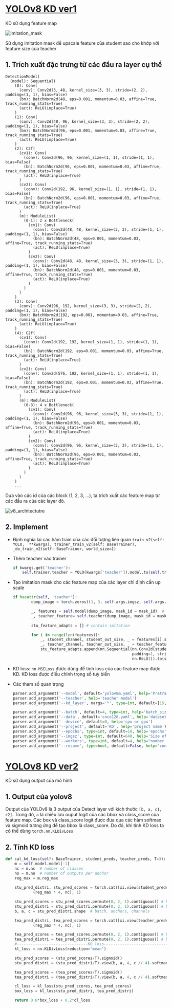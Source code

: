 # [YOLOv8 KD ver1](yolov8_KD/KD_training.py) 
KD sử dụng feature map

![imitation_mask](asset/imitation_mask.png)

Sử dụng imitation mask để upscale feature của student sao cho khớp với feature size của teacher

## 1. Trích xuất đặc trưng từ các đầu ra layer cụ thể
```
DetectionModel(
  (model): Sequential(
    (0): Conv(
      (conv): Conv2d(3, 48, kernel_size=(3, 3), stride=(2, 2), padding=(1, 1), bias=False)
      (bn): BatchNorm2d(48, eps=0.001, momentum=0.03, affine=True, track_running_stats=True)
      (act): ReLU(inplace=True)
    )
    (1): Conv(
      (conv): Conv2d(48, 96, kernel_size=(3, 3), stride=(2, 2), padding=(1, 1), bias=False)
      (bn): BatchNorm2d(96, eps=0.001, momentum=0.03, affine=True, track_running_stats=True)
      (act): ReLU(inplace=True)
    )
    (2): C2f(
      (cv1): Conv(
        (conv): Conv2d(96, 96, kernel_size=(1, 1), stride=(1, 1), bias=False)
        (bn): BatchNorm2d(96, eps=0.001, momentum=0.03, affine=True, track_running_stats=True)
        (act): ReLU(inplace=True)
      )
      (cv2): Conv(
        (conv): Conv2d(192, 96, kernel_size=(1, 1), stride=(1, 1), bias=False)
        (bn): BatchNorm2d(96, eps=0.001, momentum=0.03, affine=True, track_running_stats=True)
        (act): ReLU(inplace=True)
      )
      (m): ModuleList(
        (0-1): 2 x Bottleneck(
          (cv1): Conv(
            (conv): Conv2d(48, 48, kernel_size=(3, 3), stride=(1, 1), padding=(1, 1), bias=False)
            (bn): BatchNorm2d(48, eps=0.001, momentum=0.03, affine=True, track_running_stats=True)
            (act): ReLU(inplace=True)
          )
          (cv2): Conv(
            (conv): Conv2d(48, 48, kernel_size=(3, 3), stride=(1, 1), padding=(1, 1), bias=False)
            (bn): BatchNorm2d(48, eps=0.001, momentum=0.03, affine=True, track_running_stats=True)
            (act): ReLU(inplace=True)
          )
        )
      )
    )
    (3): Conv(
      (conv): Conv2d(96, 192, kernel_size=(3, 3), stride=(2, 2), padding=(1, 1), bias=False)
      (bn): BatchNorm2d(192, eps=0.001, momentum=0.03, affine=True, track_running_stats=True)
      (act): ReLU(inplace=True)
    )
    (4): C2f(
      (cv1): Conv(
        (conv): Conv2d(192, 192, kernel_size=(1, 1), stride=(1, 1), bias=False)
        (bn): BatchNorm2d(192, eps=0.001, momentum=0.03, affine=True, track_running_stats=True)
        (act): ReLU(inplace=True)
      )
      (cv2): Conv(
        (conv): Conv2d(576, 192, kernel_size=(1, 1), stride=(1, 1), bias=False)
        (bn): BatchNorm2d(192, eps=0.001, momentum=0.03, affine=True, track_running_stats=True)
        (act): ReLU(inplace=True)
      )
      (m): ModuleList(
        (0-3): 4 x Bottleneck(
          (cv1): Conv(
            (conv): Conv2d(96, 96, kernel_size=(3, 3), stride=(1, 1), padding=(1, 1), bias=False)
            (bn): BatchNorm2d(96, eps=0.001, momentum=0.03, affine=True, track_running_stats=True)
            (act): ReLU(inplace=True)
          )
          (cv2): Conv(
            (conv): Conv2d(96, 96, kernel_size=(3, 3), stride=(1, 1), padding=(1, 1), bias=False)
            (bn): BatchNorm2d(96, eps=0.001, momentum=0.03, affine=True, track_running_stats=True)
            (act): ReLU(inplace=True)
          )
        )
      )
    )
    ...
```

Dựa vào các id của các block (1, 2, 3, ...), ta trích xuất các feature map từ các đầu ra của các layer đó.

![v8_architectutre](asset/v8_architectutre.png)

## 2. Implement
* Định nghĩa lại các hàm train của các đổi tượng liên quan ```train_v2(self: YOLO,  **kwargs), trainer_train_v2(self: BaseTrainer), _do_train_v2(self: BaseTrainer, world_size=1)```
* Thêm teacher vào trainer
    ```python
    if kwargs.get('teacher'):
        self.trainer.teacher = YOLO(kwargs['teacher']).model.to(self.trainer.device)
    ```
* Tạo imitation mask cho các feature map của các layer chỉ định cần up scale
    ```python
    if hasattr(self, 'teacher'):
            dump_image = torch.zeros((1, 3, self.args.imgsz, self.args.imgsz), device=self.device)

            _, features = self.model(dump_image, mask_id = mask_id)  # forward
            _, teacher_feature= self.teacher(dump_image, mask_id = mask_id) 
            
            stu_feature_adapts = [] # contain imitation

            for i in range(len(features)):
                _, student_channel, student_out_size, _ = features[i].shape
                _, teacher_channel, teacher_out_size, _ = teacher_feature[i].shape
                stu_feature_adapts.append(nn.Sequential(nn.Conv2d(student_channel, teacher_channel, 3, 
                                                        padding=1, stride=int(student_out_size / teacher_out_size)), 
                                                        nn.ReLU()).to(self.device)) # imitation mask
    ```

* KD loss: ```nn.MSELoss``` được dùng để tính loss của các feature map được KD. KD loss được điều chỉnh trọng số tuỳ biến

* Các tham số quan trọng
    ```python
    parser.add_argument('--model', default='yolov8m.yaml', help='Pretrained pruning target model file')
    parser.add_argument('--teacher', help='teacher model')
    parser.add_argument('--kd_layer', nargs='*', type=int, default=[15, 18, 21], help="id of layers for KD")

    parser.add_argument('--batch', default=4, type=int, help='batch_size')
    parser.add_argument('--data', default='coco128.yaml', help='dataset')
    parser.add_argument('--device', default=0, help='cpu or gpu')
    parser.add_argument('--project', default='KD', help='project name')
    parser.add_argument('--epochs', type=int, default=10, help='epochs')
    parser.add_argument('--imgsz', type=int, default=640, help='Size of input images')
    parser.add_argument('--workers', type=int, default=4, help="number of worker threads for data loading (per RANK if DDP)")
    parser.add_argument('--resume', type=bool, default=False, help="continue training (if KD, must provide teacher)")
    ```

# [YOLOv8 KD ver2](yolov8_KD/KD_training_ver2.py) 
KD sử dụng output của mô hình

## 1. Output của yolov8 
Output của YOLOv8 là 3 output của Detect layer với kích thước ```[b, a, c1, c2]```. Trong đó,  ```a``` là chiều lưu ouput logit của các bbox và class_score của feature map. Các box và class_score logit được đưa qua các hàm softmax và sigmoid tương ứng để tạo bbox là class_score. Do đó, khi tính KD loss ta có thể dùng ```torch.nn.KLDivLoss```

## 2. Tính KD loss
```python
def cal_kd_loss(self: BaseTrainer, student_preds, teacher_preds, T=3):
    m = self.model.model[-1]
    nc = m.nc  # number of classes
    no = m.no  # number of outputs per anchor
    reg_max = m.reg_max
 
    stu_pred_distri, stu_pred_scores = torch.cat([xi.view(student_preds[0].shape[0], no, -1) for xi in student_preds], 2).split(
            (reg_max * 4, nc), 1)

    stu_pred_scores = stu_pred_scores.permute(0, 2, 1).contiguous() # batch, anchors, channels
    stu_pred_distri = stu_pred_distri.permute(0, 2, 1).contiguous() # batch, anchors, channels
    b, a, c = stu_pred_distri.shape  # batch, anchors, channels

    tea_pred_distri, tea_pred_scores = torch.cat([xi.view(teacher_preds[0].shape[0], no, -1) for xi in student_preds], 2).split(
            (reg_max * 4, nc), 1)

    tea_pred_scores = tea_pred_scores.permute(0, 2, 1).contiguous() # batch, anchors, channels
    tea_pred_distri = tea_pred_distri.permute(0, 2, 1).contiguous() # batch, anchors, channels
    #-------------------------------KD loss----------------------------------------
    kl_loss = nn.KLDivLoss(reduction="mean")

    stu_pred_scores = (stu_pred_scores/T).sigmoid()
    stu_pred_distri = (stu_pred_distri/T).view(b, a, 4, c // 4).softmax(3)

    tea_pred_scores = (tea_pred_scores/T).sigmoid()
    tea_pred_distri = (tea_pred_distri/T).view(b, a, 4, c // 4).softmax(3)

    cl_loss = kl_loss(stu_pred_scores, tea_pred_scores)
    box_loss = kl_loss(stu_pred_distri, tea_pred_distri)

    return 0.8*box_loss + 0.2*cl_loss
```
